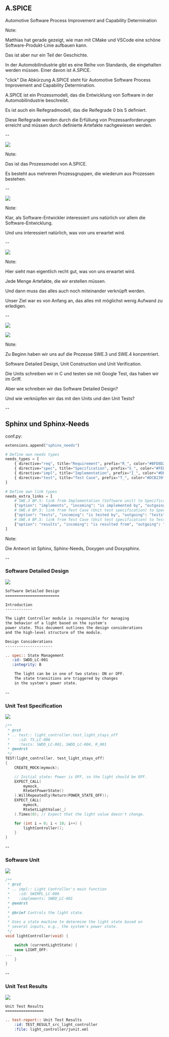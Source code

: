 <!-- .slide: data-transition="none-out" -->

## A.SPICE

Automotive Software Process Improvement and Capability Determination <!-- .element: class="fragment" -->

Note:

Matthias hat gerade gezeigt, wie man mit CMake und VSCode eine schöne Software-Produkt-Linie aufbauen kann.

Das ist aber nur ein Teil der Geschichte.

In der Automobilindustrie gibt es eine Reihe von Standards, die eingehalten werden müssen. Einer davon ist A.SPICE.

"click"
Die Abkürzung A.SPICE steht für Automotive Software Process Improvement and Capability Determination.

A.SPICE ist ein Prozessmodell, das die Entwicklung von Software in der Automobilindustrie beschreibt.

Es ist auch ein Reifegradmodell, das die Reifegrade 0 bis 5 definiert.

Diese Reifegrade werden durch die Erfüllung von Prozessanforderungen erreicht und müssen durch definierte Artefakte nachgewiesen werden.

--

<!-- .slide: data-transition="zoom-in none-out" -->

![](images/aspice_model.png)

Note:

Das ist das Prozessmodel von A.SPICE.

Es besteht aus mehreren Prozessgruppen, die wiederum aus Prozessen bestehen.

--

<!-- .slide: data-transition="fade" -->

![](images/aspice_model_swe.png)

Note:

Klar, als Software-Entwickler interessiert uns natürlich vor allem die Software-Entwicklung.

Und uns interessiert natürlich, was von uns erwartet wird.

--

<!-- .slide: data-transition="slide-in fade-out" -->

![](images/aspice_traceability.png)

Note:

Hier sieht man eigentlich recht gut, was von uns erwartet wird.

Jede Menge Artefakte, die wir erstellen müssen.

Und dann muss das alles auch noch miteinander verknüpft werden.

Unser Ziel war es von Anfang an, das alles mit möglichst wenig Aufwand zu erledigen.

--

<!-- .slide: data-transition="fade" -->

![](images/aspice_traceability_swe34.png)

![](images/lc_dir_tree.png)<!-- .element: class="fragment" data-fragment-index="2" -->

Note:

Zu Beginn haben wir uns auf die Prozesse SWE.3 und SWE.4 konzentriert.

Software Detailed Design, Unit Construction und Unit Verification.

Die Units schreiben wir in C und testen sie mit Google Test, das haben wir im Griff.

Aber wie schreiben wir das Software Detailed Design?

Und wie verknüpfen wir das mit den Units und den Unit Tests?

--

## Sphinx und Sphinx-Needs

conf.py:<!-- .element: class="fragment" data-fragment-index="2" -->
```python [152: 1|3-9|11-19]
extensions.append("sphinx_needs")

# Define own needs types
needs_types = [
    { directive="req", title="Requirement", prefix="R_", color="#BFD8D2", style="node" },
    { directive="spec", title="Specification", prefix="S_", color="#FEDCD2", style="node" },
    { directive="impl", title="Implementation", prefix="I_", color="#DF744A", style="node" },
    { directive="test", title="Test Case", prefix="T_", color="#DCB239", style="node" },
]

# Define own link types
needs_extra_links = [
    # SWE.3 BP.5: link from Implementation (Software unit) to Specification (Software detailed design)
    {"option": "implements", "incoming": "is implemented by", "outgoing": "implements"},
    # SWE.4 BP.5: link from Test Case (Unit test specification) to Specification (Software detailed design)
    {"option": "tests", "incoming": "is tested by", "outgoing": "tests"},
    # SWE.4 BP.5: link from Test Case (Unit test specification) to Test Result (Unit test result)
    {"option": "results", "incoming": "is resulted from", "outgoing": "results"},
]
```
<!-- .element: class="fragment" data-fragment-index="2" style="font-size:10pt" -->

Note:

Die Antwort ist Sphinx, Sphinx-Needs, Doxygen und Doxysphinx.

--

### Software Detailed Design

![](images/lc_swdd.png) <!-- .element: class="fragment" data-fragment-index="2" style="float: right; width: 40%" -->

```rst [1: 15-21]
Software Detailed Design
========================

Introduction
------------

The Light Controller module is responsible for managing
the behavior of a light based on the system's
power state. This document outlines the design considerations
and the high-level structure of the module.

Design Considerations
---------------------

.. spec:: State Management
   :id: SWDD_LC-001
   :integrity: B

    The light can be in one of two states: ON or OFF.
    The state transitions are triggered by changes
    in the system's power state.


```
<!-- .element: class="fragment" data-fragment-index="1" style="float: left; font-size:10pt; width: 55%" -->

--

### Unit Test Specification

![](images/lc_uts.png) <!-- .element: class="fragment" data-fragment-index="2" style="float: right; width: 40%" -->

```C++ [50: ]
/**
 * @rst
 * .. test:: light_controller.test_light_stays_off
 *    :id: TS_LC-006
 *    :tests: SWDD_LC-001, SWDD_LC-004, R_001
 * @endrst
 */
TEST(light_controller, test_light_stays_off)
{
    CREATE_MOCK(mymock);

    // Initial state: Power is OFF, so the light should be OFF.
    EXPECT_CALL(
        mymock,
        RteGetPowerState()
    ).WillRepeatedly(Return(POWER_STATE_OFF));
    EXPECT_CALL(
        mymock,
        RteSetLightValue(_)
    ).Times(0); // Expect that the light value doesn't change.

    for (int i = 0; i < 10; i++) {
        lightController();
    }
}
```
<!-- .element: class="fragment" data-fragment-index="1" style="float: left; font-size:10pt; width: 55%" -->

--

### Software Unit

![](images/lc_swu.png) <!-- .element: class="fragment" data-fragment-index="2" style="float: right; width: 40%" -->

```C [106: ]
/**
 * @rst
 * .. impl:: Light Controller's main function
 *    :id: SWIMPL_LC-006
 *    :implements: SWDD_LC-001
 * @endrst
 * 
 * @brief Controls the light state.
 *
 * Uses a state machine to determine the light state based on
 * several inputs, e.g., the system's power state.
 */
void lightController(void) {

    switch (currentLightState) {
    case LIGHT_OFF:
...
    }
}
```
<!-- .element: class="fragment" data-fragment-index="1" style="float: left; font-size:10pt; width: 55%" -->

--

### Unit Test Results

![](images/lc_utr.png) <!-- .element: class="fragment" data-fragment-index="2" style="float: right; width: 50%" -->

```rst [1: ]
Unit Test Results
=================

.. test-report:: Unit Test Results
    :id: TEST_RESULT_src_light_controller
    :file: light_controller/junit.xml
```
<!-- .element: class="fragment" data-fragment-index="1" style="float: left; font-size:10pt; width: 45%" -->